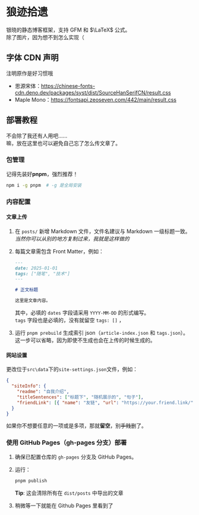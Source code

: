 ﻿# 狼迹拾遗

银晓的静态博客框架，支持 GFM 和 $\LaTeX$ 公式。  
除了图片，因为想不到怎么实现（

## 字体 CDN 声明

注明原作是好习惯哦

- 思源宋体：<https://chinese-fonts-cdn.deno.dev/packages/syst/dist/SourceHanSerifCN/result.css>
- Maple Mono：<https://fontsapi.zeoseven.com/442/main/result.css>

## 部署教程

不会除了我还有人用吧......  
嘛，放在这里也可以避免自己忘了怎么传文章了。

### 包管理

记得先装好**pnpm**，强烈推荐！

```bash
npm i -g pnpm  # -g 是全局安装
```

### 内容配置

#### 文章上传

1. 在 `posts/` 新增 Markdown 文件，文件名建议与 Markdown 一级标题一致。_当然你可以从别的地方复制过来，我就是这样做的_
2. 每篇文章需包含 Front Matter，例如：

   ```markdown
   ---
   date: 2025-01-01
   tags: ["随笔", "技术"]
   ---

   # 正文标题

   这里是文章内容。
   ```

   其中，必填的 `dates` 字段请采用 `YYYY-MM-DD` 的形式编写。  
   `tags` 字段也是必填的，没有就留空 `tags: []` ，

3. 运行 `pnpm prebuild` 生成索引 json（`article-index.json` 和 `tags.json`）。  
   这一步可以省略，因为即使不生成也会在上传的时候生成的。

#### 网站设置

更改位于`src\data`下的`site-settings.json`文件，例如：

```json
{
  "siteInfo": {
    "readme": "自我介绍",
    "titleSentences": ["标题下", "随机展示的", "句子"],
    "friendLink": [{ "name": "友链", "url": "https://your.friend.link/" }]
  }
}
```

如果你不想要任意的一项或是多项，那就**留空**，别~~手贱~~删了。

### 使用 GitHub Pages（gh-pages 分支）部署

1. 确保已配置仓库的 `gh-pages` 分支及 GitHub Pages。
2. 运行：

   ```bash
   pnpm publish
   ```

   **Tip**: 这会清除所有在 `dist/posts` 中导出的文章

3. 稍微等一下就能在 Github Pages 里看到了
